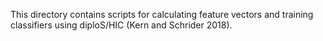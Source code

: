 This directory contains scripts for calculating feature vectors and training classifiers using diploS/HIC (Kern and Schrider 2018). 
